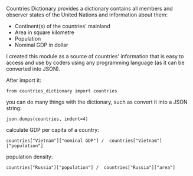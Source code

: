 Countries Dictionary provides a dictionary contains all members and observer states of the United Nations and information about them:
- Continent(s) of the countries' mainland
- Area in square kilometre
- Population
- Nominal GDP in dollar

I created this module as a source of countries' information that is easy to access and use by coders using any programming language (as it can be converted into JSON).

After import it:
```
from countries_dictionary import countries
```
you can do many things with the dictionary, such as convert it into a JSON string:
```
json.dumps(countries, indent=4)
```
calculate GDP per capita of a country: 
```
countries["Vietnam"]["nominal GDP"] /  countries["Vietnam"]["population"]
```
population density: 
```
countries["Russia"]["population"] /  countries["Russia"]["area"]
```